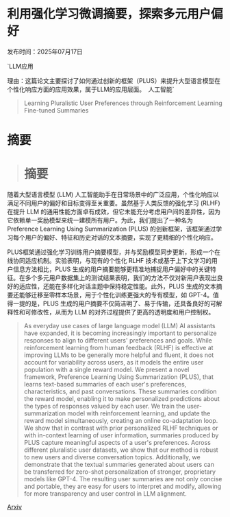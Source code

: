 # 利用强化学习微调摘要，探索多元用户偏好

发布时间：2025年07月17日

`LLM应用

理由：这篇论文主要探讨了如何通过创新的框架（PLUS）来提升大型语言模型在个性化响应方面的应用效果，属于LLM的应用层面。` `人工智能`

> Learning Pluralistic User Preferences through Reinforcement Learning Fine-tuned Summaries

# 摘要

> # 摘要
随着大型语言模型 (LLM) 人工智能助手在日常场景中的广泛应用，个性化响应以满足不同用户的偏好和目标变得至关重要。虽然基于人类反馈的强化学习 (RLHF) 在提升 LLM 的通用性能方面卓有成效，但它未能充分考虑用户间的差异性，因为它依赖单一奖励模型来统一建模所有用户。为此，我们提出了一种名为Preference Learning Using Summarization (PLUS) 的创新框架，该框架通过学习每个用户的偏好、特征和历史对话的文本摘要，实现了更精细的个性化响应。

PLUS框架通过强化学习训练用户摘要模型，并与奖励模型同步更新，形成一个在线协同适应机制。实验表明，与现有的个性化 RLHF 技术或基于上下文学习的用户信息方法相比，PLUS 生成的用户摘要能够更精准地捕捉用户偏好中的关键特征。在多个多元用户数据集上的测试结果表明，我们的方法不仅对新用户表现出良好的适应性，还能在多样化对话主题中保持稳定性能。此外，PLUS 生成的文本摘要还能够迁移至零样本场景，用于个性化训练更强大的专有模型，如 GPT-4。值得一提的是，PLUS 生成的用户摘要不仅简洁明了、易于传输，还具备良好的可解释性和可修改性，从而为 LLM 的对齐过程提供了更高的透明度和用户控制权。

> As everyday use cases of large language model (LLM) AI assistants have expanded, it is becoming increasingly important to personalize responses to align to different users' preferences and goals. While reinforcement learning from human feedback (RLHF) is effective at improving LLMs to be generally more helpful and fluent, it does not account for variability across users, as it models the entire user population with a single reward model. We present a novel framework, Preference Learning Using Summarization (PLUS), that learns text-based summaries of each user's preferences, characteristics, and past conversations. These summaries condition the reward model, enabling it to make personalized predictions about the types of responses valued by each user. We train the user-summarization model with reinforcement learning, and update the reward model simultaneously, creating an online co-adaptation loop. We show that in contrast with prior personalized RLHF techniques or with in-context learning of user information, summaries produced by PLUS capture meaningful aspects of a user's preferences. Across different pluralistic user datasets, we show that our method is robust to new users and diverse conversation topics. Additionally, we demonstrate that the textual summaries generated about users can be transferred for zero-shot personalization of stronger, proprietary models like GPT-4. The resulting user summaries are not only concise and portable, they are easy for users to interpret and modify, allowing for more transparency and user control in LLM alignment.

[Arxiv](https://arxiv.org/abs/2507.13579)